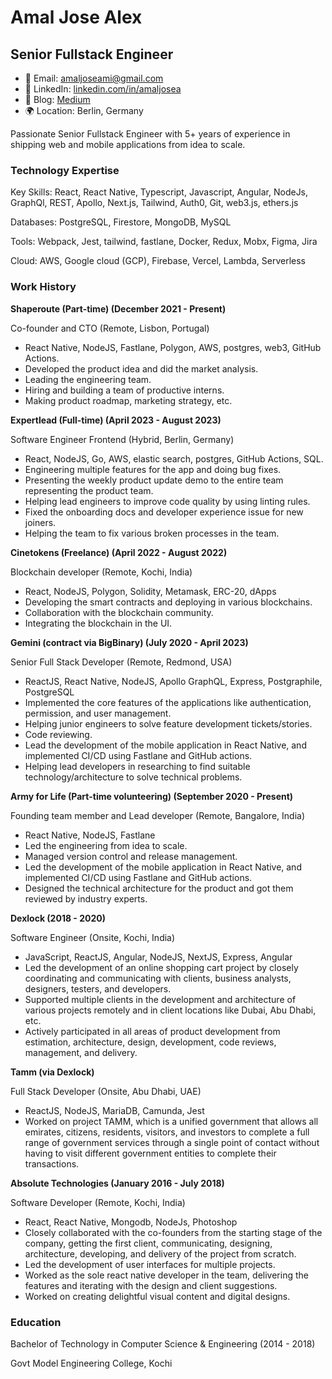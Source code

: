 <!-- Your Name and Title -->
# Amal Jose Alex
## Senior Fullstack Engineer

<!-- Contact Information -->
- 📧 Email: [amaljoseami@gmail.com](mailto:amaljoseami@gmail.com)
- 💼 LinkedIn: [linkedin.com/in/amaljosea](https://www.linkedin.com/in/yourname)
- 📝 Blog: [Medium](https://medium.com/@amaljose_90246)
- 🌍 Location: Berlin, Germany

<!-- Professional Summary -->
Passionate Senior Fullstack Engineer with 5+ years of experience in shipping web and mobile applications from idea to scale.

### Technology Expertise

Key Skills: React, React Native, Typescript, Javascript, Angular, NodeJs, GraphQl, REST, Apollo, Next.js, Tailwind, Auth0, Git, web3.js, ethers.js

Databases: PostgreSQL, Firestore, MongoDB, MySQL

Tools: Webpack, Jest, tailwind, fastlane, Docker, Redux, Mobx, Figma, Jira

Cloud: AWS, Google cloud (GCP), Firebase, Vercel, Lambda, Serverless

### Work History

**Shaperoute (Part-time) (December 2021 - Present)**

Co-founder and CTO (Remote, Lisbon, Portugal)

- React Native, NodeJS, Fastlane, Polygon, AWS, postgres, web3, GitHub Actions.
- Developed the product idea and did the market analysis.
- Leading the engineering team.
- Hiring and building a team of productive interns.
- Making product roadmap, marketing strategy, etc.

**Expertlead (Full-time) (April 2023 - August 2023)**

Software Engineer Frontend (Hybrid, Berlin, Germany)

- React, NodeJS, Go, AWS, elastic search, postgres, GitHub Actions, SQL.
- Engineering multiple features for the app and doing bug fixes.
- Presenting the weekly product update demo to the entire team representing the product team.
- Helping lead engineers to improve code quality by using linting rules.
- Fixed the onboarding docs and developer experience issue for new joiners.
- Helping the team to fix various broken processes in the team.

**Cinetokens (Freelance) (April 2022 - August 2022)**

Blockchain developer (Remote, Kochi, India)

- React, NodeJS, Polygon, Solidity, Metamask, ERC-20, dApps
- Developing the smart contracts and deploying in various blockchains.
- Collaboration with the blockchain community.
- Integrating the blockchain in the UI.

**Gemini (contract via BigBinary) (July 2020 - April 2023)**

Senior Full Stack Developer (Remote, Redmond, USA)

- ReactJS, React Native, NodeJS, Apollo GraphQL, Express, Postgraphile, PostgreSQL
- Implemented the core features of the applications like authentication, permission, and user management.
- Helping junior engineers to solve feature development tickets/stories.
- Code reviewing.
- Lead the development of the mobile application in React Native, and implemented CI/CD using Fastlane and GitHub actions.
- Helping lead developers in researching to find suitable technology/architecture to solve technical problems.

**Army for Life (Part-time volunteering) (September 2020 - Present)**

Founding team member and Lead developer (Remote, Bangalore, India)

- React Native, NodeJS, Fastlane
- Led the engineering from idea to scale.
- Managed version control and release management.
- Led the development of the mobile application in React Native, and implemented CI/CD using Fastlane and GitHub actions.
- Designed the technical architecture for the product and got them reviewed by industry experts.

**Dexlock (2018 - 2020)**

Software Engineer (Onsite, Kochi, India)

- JavaScript, ReactJS, Angular, NodeJS, NextJS, Express, Angular
- Led the development of an online shopping cart project by closely coordinating and communicating with clients, business analysts, designers, testers, and developers.
- Supported multiple clients in the development and architecture of various projects remotely and in client locations like Dubai, Abu Dhabi, etc.
- Actively participated in all areas of product development from estimation, architecture, design, development, code reviews, management, and delivery.

**Tamm (via Dexlock)**

Full Stack Developer (Onsite, Abu Dhabi, UAE)

- ReactJS, NodeJS, MariaDB, Camunda, Jest
- Worked on project TAMM, which is a unified government that allows all emirates, citizens, residents, visitors, and investors to complete a full range of government services through a single point of contact without having to visit different government entities to complete their transactions.

**Absolute Technologies (January 2016 - July 2018)**

Software Developer (Remote, Kochi, India)

- React, React Native, Mongodb, NodeJs, Photoshop
- Closely collaborated with the co-founders from the starting stage of the company, getting the first client, communicating, designing, architecture, developing, and delivery of the project from scratch.
- Led the development of user interfaces for multiple projects.
- Worked as the sole react native developer in the team, delivering the features and iterating with the design and client suggestions.
- Worked on creating delightful visual content and digital designs.

### Education

Bachelor of Technology in Computer Science & Engineering (2014 - 2018)

Govt Model Engineering College, Kochi
